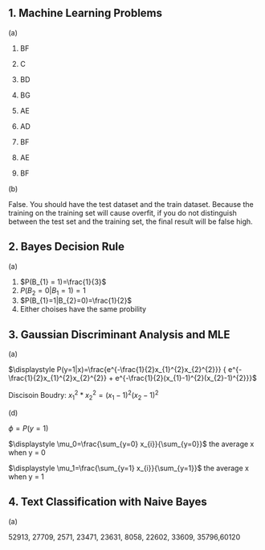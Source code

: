 ## 1. Machine Learning Problems

(a)

1. BF

2. C
3. BD
4. BG
5. AE
6. AD
7. BF
8. AE
9. BF

(b)

False. You should have the test dataset and the train dataset. Because the training on the training set will cause overfit, if you do not distinguish between the test set and the training set, the final result will be false high.



## 2. Bayes Decision Rule

(a)

1. $P(B_{1} = 1)=\frac{1}{3}$ 
2. $P(B_{2}=0|B_{1}=1)=1$
3. $P(B_{1}=1|B_{2}=0)=\frac{1}{2}$
4. Either choises have the same probility



## 3. Gaussian Discriminant Analysis and MLE

(a)

$\displaystyle P(y=1|x)=\frac{e^{-\frac{1}{2}x_{1}^{2}x_{2}^{2}}} { e^{-\frac{1}{2}x_{1}^{2}x_{2}^{2}} + e^{-\frac{1}{2}(x_{1}-1)^{2}(x_{2}-1)^{2}}}$



Discisoin Boudry: $x_1^{2}*x_2^2=(x_1-1)^2(x_2-1)^2$

(d)

$\phi = P(y=1)$

$\displaystyle \mu_0=\frac{\sum_{y=0} x_{i}}{\sum_{y=0}}$ the average x when y = 0

$\displaystyle \mu_1=\frac{\sum_{y=1} x_{i}}{\sum_{y=1}}$ the average x when y = 1



## 4. Text Classification with Naive Bayes

(a)

52913, 27709,  2571, 23471, 23631,  8058, 22602, 33609, 35796,60120



